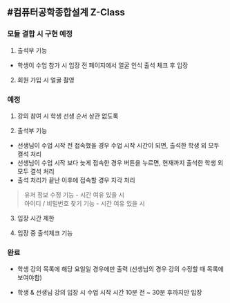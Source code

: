 #컴퓨터공학종합설계 Z-Class
-------------
### 모듈 결합 시 구현 예정
1. 출석부 기능
- 학생이 수업 참가 시 입장 전 페이지에서 얼굴 인식 출석 체크 후 입장

2. 회원 가입 시 얼굴 촬영


### 예정
1. 강의 참여 시 학생 선생 순서 상관 없도록

2. 출석부 기능
- 선생님이 수업 시작 전 접속했을 경우 수업 시작 시간이 되면, 출석한 학생 외 모두 결석 처리
- 선생님이 수업 시작 보다 늦게 접속한 경우 버튼을 누르면, 현재까지 출석한 학생 외 모두 결석 처리
- 출석 처리가 끝난 이후에 접속할 경우 지각 처리

> 유저 정보 수정 기능 - 시간 여유 있을 시    
> 아이디 / 비밀번호 찾기 기능 - 시간 여유 있을 시

3. 입장 시간 제한

4. 입장 중 출석체크 기능


### 완료

- 학생
강의 목록에 해당 요일일 경우에만 출력 (선생님의 경우 강의 수정할 때 목록에 보여야함)

- 학생 & 선생님
강의 입장 시 수업 시작 시간 10분 전 ~ 30분 후까지만 입장

